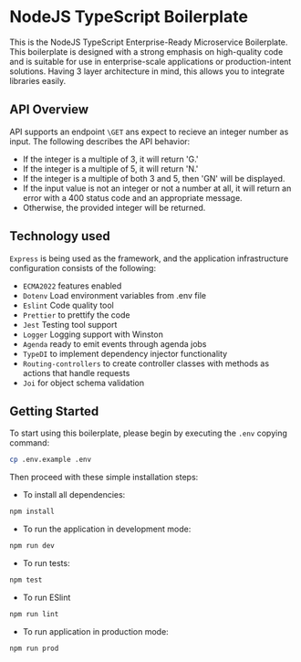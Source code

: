 
# NodeJS TypeScript Boilerplate

This is the NodeJS TypeScript Enterprise-Ready Microservice Boilerplate. This boilerplate is designed with a strong emphasis on high-quality code and is suitable for use in enterprise-scale applications or production-intent solutions. Having 3 layer architecture in mind, this allows you to integrate libraries easily.

## API Overview
API supports an endpoint ```\GET``` ans expect to recieve an integer number as input. The following describes the API behavior:

- If the integer is a multiple of 3, it will return 'G.'
- If the integer is a multiple of 5, it will return 'N.'
- If the integer is a multiple of both 3 and 5, then 'GN' will be displayed.
- If the input value is not an integer or not a number at all, it will return an error with a 400 status code and an appropriate message.
- Otherwise, the provided integer will be returned.
## Technology used
`Express` is being used as the framework, and the application infrastructure configuration consists of the following:

- `ECMA2022` features enabled
- `Dotenv` Load environment variables from .env file
- `Eslint` Code quality tool
- `Prettier` to prettify the code
- `Jest` Testing tool support
- `Logger` Logging support with Winston
- `Agenda` ready to emit events through agenda jobs
- `TypeDI` to implement dependency injector functionality
- `Routing-controllers` to create controller classes with methods as actions that handle requests
- `Joi` for object schema validation
## Getting Started
To start using this boilerplate, please begin by executing the `.env` copying command:
```bash
cp .env.example .env
```
Then proceed with these simple installation steps:

- To install all dependencies:
```bash
npm install
```
- To run the application in development mode:
```bash
npm run dev
```
-  To run tests:
```bash
npm test
```
- To run ESlint
```bash
npm run lint
```
- To run application in production mode:
```bash
npm run prod
```

